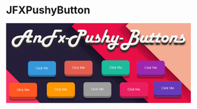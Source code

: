 # JFXPushyButton

![Pushy Buttons](https://github.com/Anikeshpatel/JFXPushyButton/blob/master/2.jpg)
